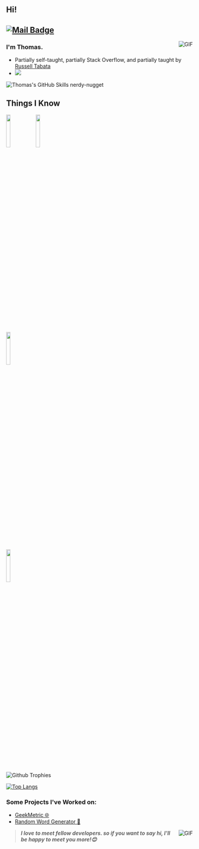 ## Hi!

[![Mail Badge](https://img.shields.io/badge/-tdlauder07@gmail.com-c14438?style=flat&logo=Gmail&logoColor=white&link=mailto:tdlauder07@gmail.com)](mailto:tdlauder07@gmail.com)
---
<img align="right" alt="GIF" src="https://raw.githubusercontent.com/JoeyBling/JoeyBling/master/pic/pusheencode.gif" />


### I'm Thomas.

- Partially self-taught, partially Stack Overflow, and partially taught by [Russell Tabata](https://github.com/parzival129)
- ![](https://komarev.com/ghpvc/?username=nerdy-nugget&color=red)

![Thomas's GitHub Skills](https://github-readme-stats.vercel.app/api?username=nerdy-nugget&count_private=true&include_all_commits=true&theme=radical&show_icons=true)
nerdy-nugget

## Things I Know


  <code><img width="15%" src="https://www.vectorlogo.zone/logos/javascript/javascript-ar21.svg"></code>
  <code><img width="15%" src="https://www.vectorlogo.zone/logos/python/python-ar21.svg"></code>
  <br />
  <code><img width="15%" src="https://www.vectorlogo.zone/logos/w3_html5/w3_html5-ar21.svg"></code>
  <br />
  <code><img width="15%" src="https://www.vectorlogo.zone/logos/firebase/firebase-ar21.svg"></code>

![Github Trophies](https://github-profile-trophy.vercel.app/?username=nerdy-nugget&theme=darkhub)

[![Top Langs](https://github-readme-stats.vercel.app/api/top-langs/?username=nerdy-nugget&theme=radical&layout=compact&hide=assembly)](https://github.com/anuraghazra/github-readme-stats)

### Some Projects I've Worked on:
- [GeekMetric 🌐](https://github.com/geekmetric/geekmetric)
- [Random Word Generator 📝](https://github.com/nerdy-nugget/random-word-generator)

<img align="right" alt="GIF" src="https://i.redd.it/qgyn862iacl01.gif" />

> ***I love to meet fellow developers. so if you want to say hi, I'll be happy to meet you more!😊***
